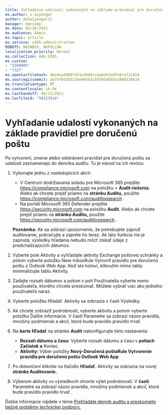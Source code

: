 ```yaml
---
title: Vyhľadanie udalostí vykonaných na základe pravidiel pre doručenú poštu
ms.author: v-aiyengar
author: AshaIyengar21
manager: dansimp
ms.date: 02/26/2021
ms.audience: Admin
ms.topic: article
ms.service: o365-administration
ROBOTS: NOINDEX, NOFOLLOW
localization_priority: Normal
ms.collection: Adm_O365
ms.custom:
- "3100005"
- "7327"
ms.openlocfilehash: d6a4eadd897dfae3b65ccda6363edfe9cef1c810
ms.sourcegitcommit: ab75f66355116e995b3cb5505465b31989339e28
ms.translationtype: MT
ms.contentlocale: sk-SK
ms.lasthandoff: 08/13/2021
ms.locfileid: "58313514"
---
```

# <a name="find-events-performed-on-inbox-rules"></a>Vyhľadanie udalostí vykonaných na základe pravidiel pre doručenú poštu

Po vytvorení, zmene alebo odstránení pravidiel pre doručenú poštu sa udalosti zaznamenajú do denníka auditu. Tu je návod na ich revíziu:

1. Vykonajte jednu z nasledujúcich akcií:
   - V Centrum dodržiavania súladu pre Microsoft 365 prejdite <https://compliance.microsoft.com> na položku  \> **Audit riešenia.** Alebo ak chcete prejsť priamo na **stránku Auditu,** použite <https://compliance.microsoft.com/auditlogsearch> .
   - Na portáli Microsoft 365 Defender prejdite <https://security.microsoft.com> na položku **Audit**. Alebo ak chcete prejsť priamo na **stránku Auditu,** použite <https://security.microsoft.com/auditlogsearch> .

    **Poznámka:** Ak sa zobrazí upozornenie, že potrebujete zapnúť auditovanie, pokračujte a zapnite ho teraz. Ak táto funkcia nie je zapnutá, výsledky hľadania nebudú môcť získať údaje z predchádzajúcich dátumov.
1. Vyberte pole Aktivity a vyhľadajte aktivity Exchange poštovej schránky a potom vyberte položku New-InboxRule Vytvoriť pravidlo pre doručenú poštu z Outlook Web App. Keď ste hotoví, kliknutím mimo tably minimalizujte tablu Aktivity.
1. Zadajte rozsah dátumov a potom v poli Používatelia vyberte meno používateľa, ktorého chcete preskúmať. Môžete vybrať viac ako jedného používateľa naraz.
1. Vyberte položku Hľadať. Aktivity sa zobrazia v časti Výsledky.
1. Ak chcete zobraziť podrobnosti, vyberte aktivitu a potom vyberte položku Ďalšie informácie. V časti Parametre sa zobrazí názov pravidla, množiny podmienok a akcií, ktoré bude pravidlo pravidlo trvať.

2. Na **karte Hľadať** na stránke **Audit** nakonfigurujte tieto nastavenia:
   - **Rozsah dátumu a času:** Vyberte rozsah dátumu a času v **poliach Začiatok** **a** Koniec.
   - **Aktivity:** Výber položky **Nový-Doručená poštaRule Vytvorenie pravidla pre doručenú poštu Outlook Web App**

3. Po dokončení kliknite na tlačidlo **Hľadať**. Aktivity sa zobrazia na novej **stránke Auditovanie.**

4. Výberom aktivity vo výsledkoch otvorte výlet podrobností. V **časti** Parametre sa zobrazí názov pravidla, množiny podmienok a akcií, ktoré bude pravidlo pravidlo trvať.

Ďalšie informácie nájdete v téme [Prehľadáte denník auditu a preskúmajte bežné problémy technickej podpory.](https://docs.microsoft.com/microsoft-365/compliance/auditing-troubleshooting-scenarios)
